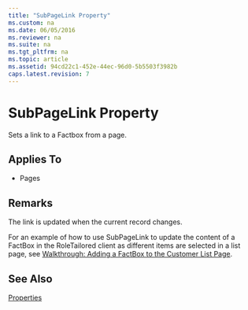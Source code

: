 ```yaml
---
title: "SubPageLink Property"
ms.custom: na
ms.date: 06/05/2016
ms.reviewer: na
ms.suite: na
ms.tgt_pltfrm: na
ms.topic: article
ms.assetid: 94cd22c1-452e-44ec-96d0-5b5503f3982b
caps.latest.revision: 7
---
```

# SubPageLink Property
Sets a link to a Factbox from a page.  
  
## Applies To  
  
-   Pages  
  
## Remarks  
 The link is updated when the current record changes.  
  
 For an example of how to use SubPageLink to update the content of a FactBox in the RoleTailored client as different items are selected in a list page, see [Walkthrough: Adding a FactBox to the Customer List Page](../Topic/Walkthrough:%20Adding%20a%20FactBox%20to%20the%20Customer%20List%20Page.md).  
  
## See Also  
 [Properties](../dynamics-nav/Properties.md)